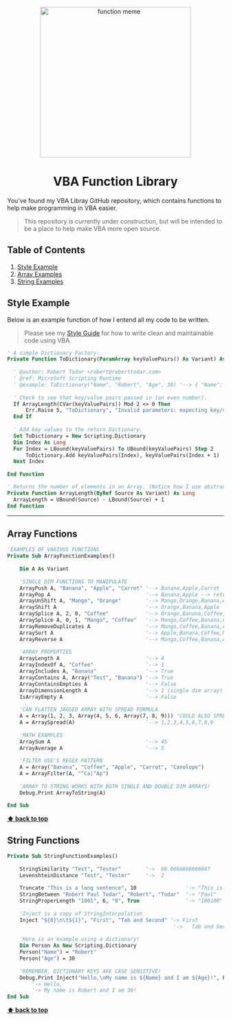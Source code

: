 <p align="center">
    <img width="350px" alt="function meme" src="https://i.pinimg.com/736x/2e/e7/b3/2ee7b37349f798c3460e244143bdd0bc--math-puns-math-humor.jpg">
    <h1 align="center">VBA Function Library</h1>
</p>

You've found my VBA Libray GitHub repository, which contains functions to help make programming in VBA easier.

> This repository is currently under construction, but will be intended to be a place to help make VBA more open source.


## Table of Contents

  1. [Style Example](#style-example)
  2. [Array Examples](#array-functions)
  3. [String Examples](#string-functions)

## Style Example

  Below is an example function of how I entend all my code to be written. 

  > Please see my [Style Guide](https://github.com/todar/VBA) for how to write clean and maintainable code using VBA.

  ```vb
' A simple Dictionary Factory.
Private Function ToDictionary(ParamArray keyValuePairs() As Variant) As Scripting.Dictionary
    
    ' @author: Robert Todar <robert@roberttodar.com>
    ' @ref: MicroSoft Scripting Runtime
    ' @example: ToDictionary("Name", "Robert", "Age", 30) '--> { "Name": "Robert, "Age": 30 }
    
    ' Check to see that key/value pairs passed in (an even number).
    If ArrayLength(CVar(keyValuePairs)) Mod 2 <> 0 Then
        Err.Raise 5, "ToDictionary", "Invalid parameters: expecting key/value pairs, but received an odd number of arguments."
    End If
    
    ' Add key values to the return Dictionary.
    Set ToDictionary = New Scripting.Dictionary
    Dim Index As Long
    For Index = LBound(keyValuePairs) To UBound(keyValuePairs) Step 2
        ToDictionary.Add keyValuePairs(Index), keyValuePairs(Index + 1)
    Next Index
    
End Function

' Returns the number of elements in an Array. (Notice how I use abstraction, this should be in its own library)
Private Function ArrayLength(ByRef Source As Variant) As Long
    ArrayLength = UBound(Source) - LBound(Source) + 1
End Function
  ```

----

## Array Functions

  ```vb
  'EXAMPLES OF VARIOUS FUNCTIONS
  Private Sub ArrayFunctionExamples()
      
      Dim A As Variant
      
      'SINGLE DIM FUNCTIONS TO MANIPULATE
      ArrayPush A, "Banana", "Apple", "Carrot" '--> Banana,Apple,Carrot
      ArrayPop A                               '--> Banana,Apple --> returns Carrot
      ArrayUnShift A, "Mango", "Orange"        '--> Mango,Orange,Banana,Apple
      ArrayShift A                             '--> Orange,Banana,Apple
      ArraySplice A, 2, 0, "Coffee"            '--> Orange,Banana,Coffee,Apple
      ArraySplice A, 0, 1, "Mango", "Coffee"   '--> Mango,Coffee,Banana,Coffee,Apple
      ArrayRemoveDuplicates A                  '--> Mango,Coffee,Banana,Apple
      ArraySort A                              '--> Apple,Banana,Coffee,Mango
      ArrayReverse A                           '--> Mango,Coffee,Banana,Apple
      
      'ARRAY PROPERTIES
      ArrayLength A                            '--> 4
      ArrayIndexOf A, "Coffee"                 '--> 1
      ArrayIncludes A, "Banana"                '--> True
      ArrayContains A, Array("Test", "Banana") '--> True
      ArrayContainsEmpties A                   '--> False
      ArrayDimensionLength A                   '--> 1 (single dim array)
      IsArrayEmpty A                           '--> False
      
      'CAN FLATTEN JAGGED ARRAY WITH SPREAD FORMULA
      A = Array(1, 2, 3, Array(4, 5, 6, Array(7, 8, 9))) 'COULD ALSO SPREAD DICTIONAIRES AND COLLECTIONS AS WELL
      A = ArraySpread(A)                       '--> 1,2,3,4,5,6,7,8,9
      
      'MATH EXAMPLES
      ArraySum A                               '--> 45
      ArrayAverage A                           '--> 5
      
      'FILTER USE'S REGEX PATTERN
      A = Array("Banana", "Coffee", "Apple", "Carrot", "Canolope")
      A = ArrayFilter(A, "^Ca|^Ap")
      
      'ARRAY TO STRING WORKS WITH BOTH SINGLE AND DOUBLE DIM ARRAYS!
      Debug.Print ArrayToString(A)
      
  End Sub
  ```
  **[⬆ back to top](#table-of-contents)**

## String Functions

  ```vb
  Private Sub StringFunctionExamples()
      
      StringSimilarity "Test", "Tester"        '->  66.6666666666667
      LevenshteinDistance "Test", "Tester"     '->  2
                                                        
      Truncate "This is a long sentence", 10                '-> "This is..."
      StringBetween "Robert Paul Todar", "Robert", "Todar"  '-> "Paul"
      StringProperLength "1001", 6, "0", True               '-> "100100"
      
      'Inject is a copy of StringInterpolation
      Inject "${0}\n\t${1}", "First", "Tab and Second" '-> First
                                                        '->   Tab and Second
      
      'Here is an example using a dictionary!
      Dim Person As New Scripting.Dictionary
      Person("Name") = "Robert"
      Person("Age") = 30
      
      'REMEMBER, DICTIONARY KEYS ARE CASE SENSITIVE!
      Debug.Print Inject("Hello,\nMy name is ${Name} and I am ${Age}!", Person)
          '-> Hello,
          '-> My name is Robert and I am 30!
  End Sub
  ```
  **[⬆ back to top](#table-of-contents)**
